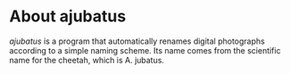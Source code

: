 # About ajubatus

*ajubatus* is a program that automatically renames digital photographs according to a simple naming scheme.  Its name comes from the scientific name for the cheetah, which is A. jubatus.
